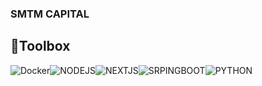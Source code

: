 ### SMTM CAPITAL ###

## 🧰Toolbox ##
![Docker](https://img.shields.io/badge/-Docker-2496ED?&style=for-the-badge&logo=Docker&logoColor=white)![NODEJS](https://img.shields.io/badge/-Node.JS-339933?&style=for-the-badge&logo=Node.js&logoColor=white)![NEXTJS](https://img.shields.io/badge/-Next.JS-000000?&style=for-the-badge&logo=Next.js&logoColor=white)![SRPINGBOOT](https://img.shields.io/badge/-SPRING_BOOT-6db33f?&style=for-the-badge&logo=SPRING%20BOOT&logoColor=white)![PYTHON](https://img.shields.io/badge/-python-3776ab?&style=for-the-badge&logo=python&logoColor=white)

